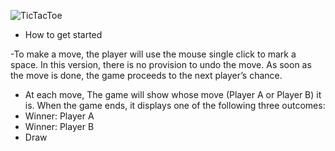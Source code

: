 ![TicTacToe](https://user-images.githubusercontent.com/97960285/155549701-b09dd0d2-84f6-44e3-a2e7-f21a999f1327.png)

- How to get started

-To make a move, the player will use the mouse single click to mark a space. In this version, there is no provision to undo the move. As soon as the move is done, the game    proceeds to the next player’s chance.
- At each move, The game will show whose move (Player A or Player B) it is. When the game ends, it displays one of the following three outcomes:
- Winner: Player A
- Winner: Player B
- Draw
